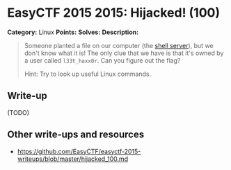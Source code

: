 # EasyCTF 2015 2015: Hijacked! (100)

**Category:** Linux
**Points:** 
**Solves:** 
**Description:**

> Someone planted a file on our computer (the [shell server](https://www.easyctf.com/shell)), but we don't know what it is! The only clue that we have is that it's owned by a user called `l33t_haxx0r`. Can you figure out the flag?
> 
> 
> Hint: Try to look up useful Linux commands.


## Write-up

(TODO)

## Other write-ups and resources

* <https://github.com/EasyCTF/easyctf-2015-writeups/blob/master/hijacked_100.md>
